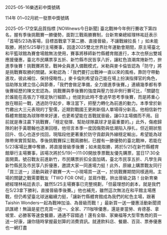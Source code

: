 
2025-05-16樂透彩中獎號碼

                                
114年 01~02月統一發票中獎號碼
                             
2025-05-17空氣品質指標
                              [NOWnews今日新聞] 臺北戰神今年例行賽收下第四名，握有季後挑戰賽一勝優勢，面對三戰兩勝賽制，台新育樂總經理林祐廷表示「首場5/23為客場，目標首戰拿下第二勝、直接晉級，不讓戰線拉長！」如未能取勝，將於5/25舉行主場賽事，因逢2025雙北世界壯年運動會期間，原主場臺北和平籃球館為賽會場館無法使用，賽事將移師新竹縣體育館進行，本次也祭出雙城應援優惠，臺北市民購票享五折、新竹縣市民皆享八折，讓紅色浪潮席捲新竹，拚進季後賽！挑戰賽將至，戰神全員進入備戰模式，米勒與麥卡倫皆認為「防守」將是挑戰賽取勝的關鍵。米勒認為：「我們要打出戰神一直以來的風格，靠防守帶動進攻，彼此補位、保持侵略性。」麥卡倫則希望自己能在場上扮演指揮官的角色，協助隊友建立信心與節奏，「我們會做足準備，全力搶進季後賽。」連續幾季都有季後賽經歷的陳文宏認為，挑戰賽與季後賽的強度與壓力皆非例行賽可比，「關鍵在於誰能在高張力下穩定執行細節。」他提到此時不會過早思考季後賽，而是將重心放在眼前一戰，透過防守起步，專注當下，把壓力轉化為前進的動力。本季曾於新竹繳出大三元表現的丁聖儒，近期對戰國王更刷新個人單場得分新高。他相信新竹縣體育館能為球隊帶來好運，也更希望能在首戰就晉級，讓G3主場備而不用。目前就是專注贏下挑戰賽，「穩定發揮、幫助球隊贏球才是最重要的。」此外，傷癒歸隊的射手黃聰翰也逐漸回穩，他坦言本季一度因傷勢與低潮陷入掙扎，但近期狀態回升、信心也逐步找回，現階段他更著重於防守貢獻與外線穩定輸出，希望能為球隊帶來實質幫助。季後挑戰賽採三戰兩勝制，已握有一勝優勢的臺北戰神，若能在5/23客場比賽中奪勝，將直接晉級季後賽；如未能取勝，將於5/25在新竹縣體育館舉行主場賽事，該場次將於5/19(一)11:00開放季票戰友優先購票，當日17:30全面開賣。號召戰友前進新竹，市民購票折扣全面加碼，臺北市民享五折、凡學生與新竹縣民及市民享八折優惠，邀請大家一同進場力挺！此外，原線上購票戰友同行「買三送一」活動與親子觀賽一大一小現場買一送一，於挑戰賽期間同樣適用。主場的關鍵之戰需要戰友「TWO FOR ONE」並肩作戰，拚出晉級之路！台新育樂總經理林祐廷表示，雖然5/25主場賽事已完整規劃，「但最理想的劇本，就是我們在5/23拿下勝利，直接晉級季後賽。」他也補充，雖然這次無法在和平館主場應戰，但仍希望臺北球迷繼續力挺，「讓新竹縣體育館成為我們的紅色主場，跟著Taishin Wonders一起為戰神加油、為晉級而戰！」最新買一送一優惠活動新聞資訊匯總！無論是星巴克買一送一、全家、711咖啡優惠，還是麥當勞、肯德基、拿坡里、必勝客等速食餐廳，通通不容錯過！還有全聯、家樂福等大型零售商的買一送一好康，讓你隨時掌握最划算的消費資訊。就連飲料店、餐廳、百貨、票券優惠也一網打盡